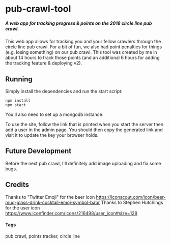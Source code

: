 # pub-crawl-tool
##### A web app for tracking progress & points on the 2018 circle line pub crawl.

This web app allows for tracking you and your fellow crawlers through the circle line pub crawl.
For a bit of fun, we also had point penalties for things (e.g. losing something) on
our pub crawl. This tool was created by me in about 14 hours to track those points (and an additional 6 hours for adding the tracking feature & deploying v2).

## Running

Simply install the dependencies and run the start script:
```
npm install
npm start
```

You'll also need to set up a mongodb instance.

To use the site, follow the link that is printed when you start the server then
add a user in the admin page. You should then copy the generated link and
visit it to update the key your browser holds.

## Future Development
Before the next pub crawl, I'll definitely add image uploading and fix some bugs.

## Credits

Thanks to "Twitter Emoji" for the beer icon https://iconscout.com/icon/beer-mug-glass-drink-cocktail-emoj-symbol-babr
Thanks to Stephen Hutchings for the user icon https://www.iconfinder.com/icons/216498/user_icon#size=128

#### Tags

pub crawl, points tracker, circle line
